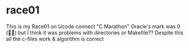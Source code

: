 # race01

This is my Race01 on Ucode connect "C Marathon"
Oracle's mark was 0 (👍🏼) but I think it was problems with directories or Makefile??
Despite this all the c-files work & algorithm is correct

